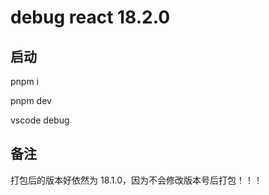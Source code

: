 # debug react 18.2.0

## 启动

pnpm i

pnpm dev

vscode debug

## 备注

打包后的版本好依然为 18.1.0，因为不会修改版本号后打包！！！
